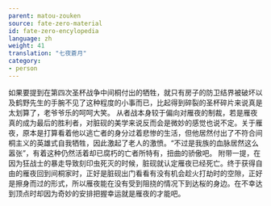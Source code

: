 ```yaml
---
parent: matou-zouken
source: fate-zero-material
id: fate-zero-encylopedia
language: zh
weight: 41
translation: "七夜蒼月"
category:
- person
---
```


如果要提到在第四次圣杯战争中间桐付出的牺牲，就只有房子的防卫结界被破坏以及鹤野先生的手腕不见了这种程度的小事而已，比起得到碎裂的圣杯碎片来说真是太划算了，老爷爷乐的呵呵大笑。
从者战本身较于偏向对雁夜的制裁，若是雁夜真的成为最后的胜利者，对脏砚的美学来说反而会是微妙的感觉也说不定。关于雁夜，原本是打算看着他以逃亡者的身分过着悲惨的生活，但他居然付出了不符合间桐主义的英雄式自我牺牲，因此激起了老人的激愤。“不过是我族的血脉居然这么嚣张”，有着这种仍然活着却已腐朽的亡者所特有，扭曲的骄傲吧。
附带一提，在因为狂战士的暴走导致刻印虫死灭的时候，脏砚就认定雁夜已经死亡。终于获得自由的雁夜回到间桐家时，正好是脏砚出门看看有没有机会趁火打劫时的空隙，正好是擦身而过的形式，所以雁夜能在没有受到阻挠的情况下到达桜的身边。在不幸达到顶点时却因为奇妙的安排把握幸运就是雁夜的才能吧。
